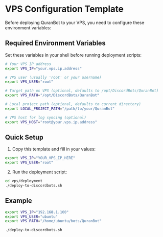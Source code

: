 # VPS Configuration Template

Before deploying QuranBot to your VPS, you need to configure these environment variables:

## Required Environment Variables

Set these variables in your shell before running deployment scripts:

```bash
# Your VPS IP address
export VPS_IP="your.vps.ip.address"

# VPS user (usually 'root' or your username)
export VPS_USER="root"

# Target path on VPS (optional, defaults to /opt/DiscordBots/QuranBot)
export VPS_PATH="/opt/DiscordBots/QuranBot"

# Local project path (optional, defaults to current directory)
export LOCAL_PROJECT_PATH="/path/to/your/QuranBot"

# VPS host for log syncing (optional)
export VPS_HOST="root@your.vps.ip.address"
```

## Quick Setup

1. Copy this template and fill in your values:
```bash
export VPS_IP="YOUR_VPS_IP_HERE"
export VPS_USER="root"
```

2. Run the deployment script:
```bash
cd vps/deployment
./deploy-to-discordbots.sh
```

## Example

```bash
export VPS_IP="192.168.1.100"
export VPS_USER="ubuntu"
export VPS_PATH="/home/ubuntu/bots/QuranBot"

./deploy-to-discordbots.sh
``` 
